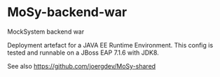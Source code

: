 # MoSy-backend-war
MockSystem backend war

Deployment artefact for a JAVA EE Runtime Environment.
This config is tested and runnable on a JBoss EAP 7.1.6 with JDK8.

See also https://github.com/joergdev/MoSy-shared